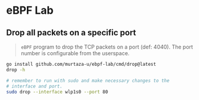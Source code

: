 # eBPF Lab

## Drop all packets on a specific port

> `eBPF` program to drop the TCP packets on a port (def: 4040). The port
> number is configurable from the userspace.

```sh
go install github.com/murtaza-u/ebpf-lab/cmd/drop@latest
drop -h

# remember to run with sudo and make necessary changes to the
# interface and port.
sudo drop --interface wlp1s0 --port 80
```
